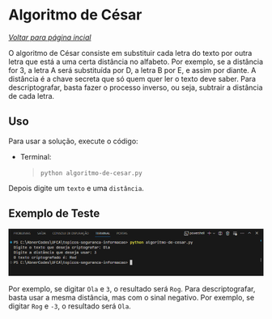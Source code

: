 # Algoritmo de César

[_Voltar para página incial_](/README.md)

O algoritmo de César consiste em substituir cada letra do texto por outra letra que está a uma certa distância no alfabeto. Por exemplo, se a distância for 3, a letra A será substituída por D, a letra B por E, e assim por diante. A distância é a chave secreta que só quem quer ler o texto deve saber. Para descriptografar, basta fazer o processo inverso, ou seja, subtrair a distância de cada letra.

## Uso

Para usar a solução, execute o código:

- Terminal:

  > `python algoritmo-de-cesar.py`

Depois digite um `texto` e uma `distância`.

## Exemplo de Teste

![](resultado-algoritmo-de-cesar.png)

Por exemplo, se digitar `Ola` e `3`, o resultado será `Rog`. Para descriptografar, basta usar a mesma distância, mas com o sinal negativo. Por exemplo, se digitar `Rog` e `-3`, o resultado será `Ola`.